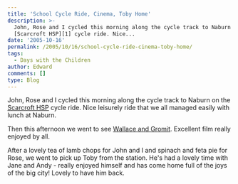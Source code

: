```yaml
---
title: 'School Cycle Ride, Cinema, Toby Home'
description: >-
  John, Rose and I cycled this morning along the cycle track to Naburn on the
  [Scarcroft HSP][1] cycle ride. Nice...
date: '2005-10-16'
permalink: /2005/10/16/school-cycle-ride-cinema-toby-home/
tags:
  - Days with the Children
author: Edward
comments: []
type: Blog
---
```


John, Rose and I cycled this morning along the cycle track to Naburn on
the [Scarcroft HSP][1] cycle ride. Nice leisurely ride that we all
managed easily with lunch at Naburn.

Then this afternoon we went to see [Wallace and Gromit][2]. Excellent
film really enjoyed by all.

After a lovely tea of lamb chops for John and I and spinach and feta pie
for Rose, we went to pick up Toby from the station. He\'s had a lovely
time with Jane and Andy - really enjoyed himself and has come home full
of the joys of the big city! Lovely to have him back.



[1]: https://www.scarcrofthsp.org.uk/
[2]: https://www.wallaceandgromit.com
